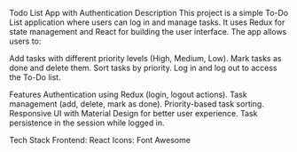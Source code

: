 Todo List App with Authentication
Description
This project is a simple To-Do List application where users can log in and manage tasks. It uses Redux for state management and React for building the user interface. The app allows users to:

Add tasks with different priority levels (High, Medium, Low).
Mark tasks as done and delete them.
Sort tasks by priority.
Log in and log out to access the To-Do list.

Features
Authentication using Redux (login, logout actions).
Task management (add, delete, mark as done).
Priority-based task sorting.
Responsive UI with Material Design for better user experience.
Task persistence in the session while logged in.

Tech Stack
Frontend: React
Icons: Font Awesome